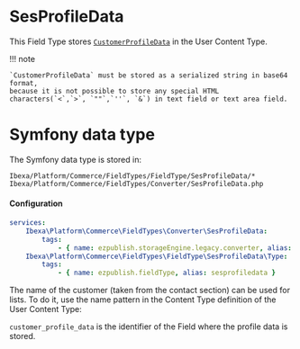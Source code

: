 # SesProfileData

This Field Type stores [`CustomerProfileData`](../../../guide/customers/customers_api/customer_profile_data_components/customer_profile_data_model.md) in the User Content Type.

!!! note

    `CustomerProfileData` must be stored as a serialized string in base64 format,
    because it is not possible to store any special HTML characters(`<`,`>`, `""`,`''`, `&`) in text field or text area field.

# Symfony data type

The Symfony data type is stored in:

```
Ibexa/Platform/Commerce/FieldTypes/FieldType/SesProfileData/*
Ibexa/Platform/Commerce/FieldTypes/Converter/SesProfileData.php
```

#### Configuration

``` yaml
services:
    Ibexa\Platform\Commerce\FieldTypes\Converter\SesProfileData:
        tags:
            - { name: ezpublish.storageEngine.legacy.converter, alias: sesprofiledata }
    Ibexa\Platform\Commerce\FieldTypes\FieldType\SesProfileData\Type:
        tags:
            - { name: ezpublish.fieldType, alias: sesprofiledata }
```

The name of the customer (taken from the contact section) can be used for lists.
To do it, use the name pattern in the Content Type definition of the User Content Type:

`customer_profile_data` is the identifier of the Field where the profile data is stored.
